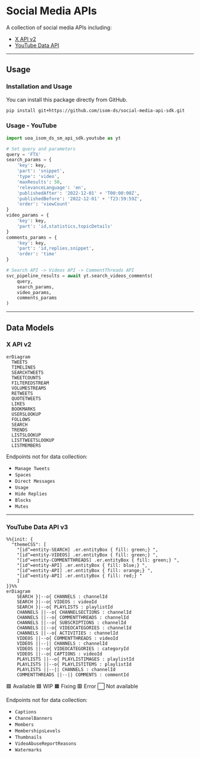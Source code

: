 # Social Media APIs

A collection of social media APIs including:

- [X API v2](<https://developer.x.com/en/docs/x-api>)
- [YouTube Data API](<https://developers.google.com/youtube/v3>)

---

## Usage

### Installation and Usage

You can install this package directly from GitHub.

```bash
pip install git+https://github.com/isom-ds/social-media-api-sdk.git
```

### Usage - YouTube

```python
import uoa_isom_ds_sm_api_sdk.youtube as yt

# Set query and parameters
query = 'FTX'
search_params = {
    'key': key,
    'part': 'snippet',
    'type': 'video',
    'maxResults': 50,
    'relevanceLanguage': 'en',
    'publishedAfter': '2022-12-01' + 'T00:00:00Z',
    'publishedBefore': '2022-12-01' + 'T23:59:59Z',
    'order': 'viewCount'
}
video_params = {
    'key': key,
    'part': 'id,statistics,topicDetails'
}
comments_params = {
    'key': key,
    'part': 'id,replies,snippet',
    'order': 'time'
}

# Search API -> Videos API -> CommentThreads API
svc_pipeline_results = await yt.search_videos_comments(
    query,
    search_params,
    video_params,
    comments_params
)
```


---

## Data Models

### X API v2

```mermaid
erDiagram
  TWEETS
  TIMELINES
  SEARCHTWEETS
  TWEETCOUNTS
  FILTEREDSTREAM
  VOLUMESTREAMS
  RETWEETS
  QUOTETWEETS
  LIKES
  BOOKMARKS
  USERSLOOKUP
  FOLLOWS
  SEARCH
  TRENDS
  LISTSLOOKUP
  LISTTWEETSLOOKUP
  LISTMEMBERS
```

Endpoints not for data collection:

- `Manage Tweets`
- `Spaces`
- `Direct Messages`
- `Usage`
- `Hide Replies`
- `Blocks`
- `Mutes`

---

### YouTube Data API v3

```mermaid
%%{init: {
  "themeCSS": [
    "[id^=entity-SEARCH] .er.entityBox { fill: green;} ",
    "[id^=entity-VIDEOS] .er.entityBox { fill: green;} ",
    "[id^=entity-COMMENTTHREADS] .er.entityBox { fill: green;} ",
    "[id^=entity-API] .er.entityBox { fill: blue;} ",
    "[id^=entity-API] .er.entityBox { fill: orange;} ",
    "[id^=entity-API] .er.entityBox { fill: red;} "
    ]
}}%%
erDiagram
    SEARCH }|--o{ CHANNELS : channelId
    SEARCH }|--o{ VIDEOS : videoId
    SEARCH }|--o{ PLAYLISTS : playlistId
    CHANNELS ||--o{ CHANNELSECTIONS : channelId
    CHANNELS ||--o{ COMMENTTHREADS : channelId
    CHANNELS ||--o{ SUBSCRIPTIONS : channelId
    CHANNELS ||--o{ VIDEOCATEGORIES : channelId
    CHANNELS ||--o{ ACTIVITIES : channelId
    VIDEOS ||--o{ COMMENTTHREADS : videoId
    VIDEOS ||--|| CHANNELS : channelId
    VIDEOS ||--o{ VIDEOCATEGORIES : categoryId
    VIDEOS ||--o{ CAPTIONS : videoId
    PLAYLISTS ||--o{ PLAYLISTIMAGES : playlistId
    PLAYLISTS ||--o{ PLAYLISTITEMS : playlistId
    PLAYLISTS ||--|| CHANNELS : channelId
    COMMENTTHREADS ||--|| COMMENTS : commentId
```

🟩 Available
🟦 WIP
🟧 Fixing
🟥 Error
⬜ Not available

Endpoints not for data collection:

- `Captions`
- `ChannelBanners`
- `Members`
- `MembershipsLevels`
- `Thumbnails`
- `VideoAbuseReportReasons`
- `Watermarks`
